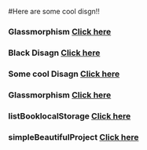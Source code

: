 #Here are some cool disgn!!

### Glassmorphism <a href="https://umarovsafarbek.github.io/simplProjectsFrontend/glassMorphism/index.html">Click here</a>
### Black Disagn <a href="https://umarovsafarbek.github.io/simplProjectsFrontend/cssTest/index.html">Click here</a>
### Some cool Disagn <a href="https://umarovsafarbek.github.io/simplProjectsFrontend/design1/index.html">Click here</a>
### Glassmorphism <a href="https://umarovsafarbek.github.io/simplProjectsFrontend/neuMotphism/index.html">Click here</a>
### listBooklocalStorage <a href="https://umarovsafarbek.github.io/simplProjectsFrontend/listBooklocalStorage/index.html">Click here</a>
### simpleBeautifulProject <a href="https://umarovsafarbek.github.io/simplProjectsFrontend/simpleBeautifulProject/index.html">Click here</a>
